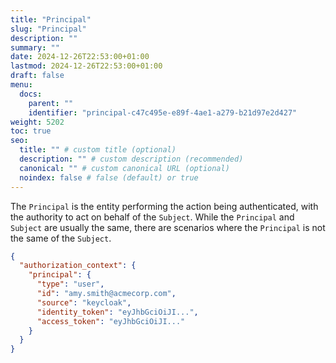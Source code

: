 ```yaml
---
title: "Principal"
slug: "Principal"
description: ""
summary: ""
date: 2024-12-26T22:53:00+01:00
lastmod: 2024-12-26T22:53:00+01:00
draft: false
menu:
  docs:
    parent: ""
    identifier: "principal-c47c495e-e89f-4ae1-a279-b21d97e2d427"
weight: 5202
toc: true
seo:
  title: "" # custom title (optional)
  description: "" # custom description (recommended)
  canonical: "" # custom canonical URL (optional)
  noindex: false # false (default) or true
---
```


The `Principal` is the entity performing the action being authenticated, with the authority to act on behalf of the `Subject`.
While the `Principal` and `Subject` are usually the same, there are scenarios where the `Principal` is not the same of the `Subject`.

```json
{
  "authorization_context": {
    "principal": {
      "type": "user",
      "id": "amy.smith@acmecorp.com",
      "source": "keycloak",
      "identity_token": "eyJhbGciOiJI...",
      "access_token": "eyJhbGciOiJI..."
    }
  }
}
```
